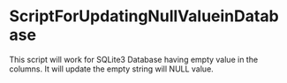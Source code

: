 # ScriptForUpdatingNullValueinDatabase
This script will work for SQLite3 Database having empty value in the columns. It will update the empty string will NULL value.  
